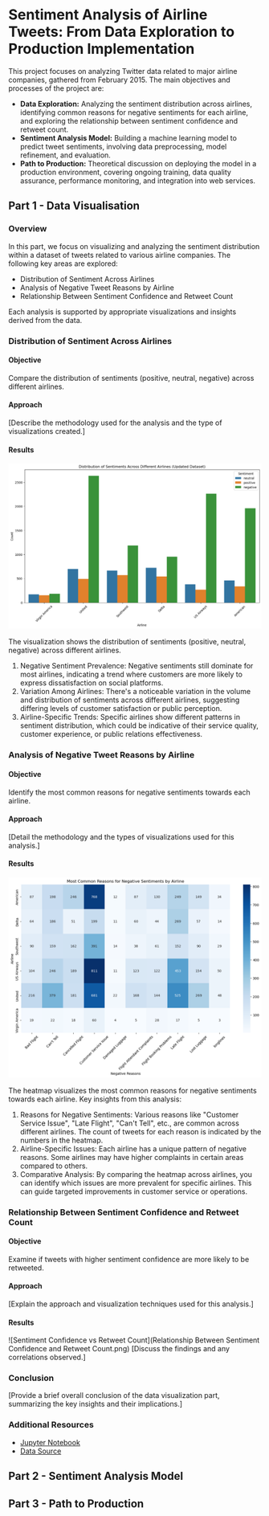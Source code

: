 
# Sentiment Analysis of Airline Tweets: From Data Exploration to Production Implementation

This project focuses on analyzing Twitter data related to major airline companies, gathered from February 2015. The main objectives and processes of the project are:

+ **Data Exploration:** Analyzing the sentiment distribution across airlines, identifying common reasons for negative sentiments for each airline, and exploring the relationship between sentiment confidence and retweet count.
+ **Sentiment Analysis Model:** Building a machine learning model to predict tweet sentiments, involving data preprocessing, model refinement, and evaluation.
+ **Path to Production:** Theoretical discussion on deploying the model in a production environment, covering ongoing training, data quality assurance, performance monitoring, and integration into web services.

## Part 1 - Data Visualisation

### Overview
In this part, we focus on visualizing and analyzing the sentiment distribution within a dataset of tweets related to various airline companies. The following key areas are explored:

- Distribution of Sentiment Across Airlines
- Analysis of Negative Tweet Reasons by Airline
- Relationship Between Sentiment Confidence and Retweet Count

Each analysis is supported by appropriate visualizations and insights derived from the data.

### Distribution of Sentiment Across Airlines

#### Objective
Compare the distribution of sentiments (positive, neutral, negative) across different airlines.

#### Approach
[Describe the methodology used for the analysis and the type of visualizations created.]

#### Results
![Sentiment Distribution](https://github.com/zaitanabil/Airline-Tweets-Sentiment/blob/main/Distribution%20of%20Sentiments%20Across%20Different%20Airlines.png)

The visualization shows the distribution of sentiments (positive, neutral, negative) across different airlines.
1) Negative Sentiment Prevalence: Negative sentiments still dominate for most airlines, indicating a trend where customers are more likely to express dissatisfaction on social platforms.
2) Variation Among Airlines: There's a noticeable variation in the volume and distribution of sentiments across different airlines, suggesting differing levels of customer satisfaction or public perception.
3) Airline-Specific Trends: Specific airlines show different patterns in sentiment distribution, which could be indicative of their service quality, customer experience, or public relations effectiveness.

### Analysis of Negative Tweet Reasons by Airline

#### Objective
Identify the most common reasons for negative sentiments towards each airline.

#### Approach
[Detail the methodology and the types of visualizations used for this analysis.]

#### Results
![Negative Tweet Reasons](https://github.com/zaitanabil/Airline-Tweets-Sentiment/blob/main/Most%20Common%20Reasons%20for%20Negative%20Sentiments%20by%20Airline.png)

The heatmap visualizes the most common reasons for negative sentiments towards each airline.
Key insights from this analysis:
1) Reasons for Negative Sentiments: Various reasons like "Customer Service Issue", "Late Flight", "Can't Tell", etc., are common across different airlines. The count of tweets for each reason is indicated by the numbers in the heatmap.
2) Airline-Specific Issues: Each airline has a unique pattern of negative reasons. Some airlines may have higher complaints in certain areas compared to others.
3) Comparative Analysis: By comparing the heatmap across airlines, you can identify which issues are more prevalent for specific airlines. This can guide targeted improvements in customer service or operations.

### Relationship Between Sentiment Confidence and Retweet Count

#### Objective
Examine if tweets with higher sentiment confidence are more likely to be retweeted.

#### Approach
[Explain the approach and visualization techniques used for this analysis.]

#### Results
![Sentiment Confidence vs Retweet Count](Relationship Between Sentiment Confidence and Retweet Count.png)
[Discuss the findings and any correlations observed.]

### Conclusion
[Provide a brief overall conclusion of the data visualization part, summarizing the key insights and their implications.]

### Additional Resources
- [Jupyter Notebook](path/to/jupyter_notebook.ipynb)
- [Data Source](path/to/data_source.csv)

## Part 2 - Sentiment Analysis Model

## Part 3 - Path to Production
